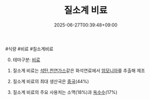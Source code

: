 ﻿---
title: "질소계 비료"
date: 2025-06-27T00:39:48+09:00
lastmod: 2025-06-27T00:39:48+09:00
type: docs
sidebar:
  open: true
weight: 5
---
<div style="display:none">
  <meta property="article:published_time" content="2025-06-26T15:39:48Z" />
  <meta property="article:modified_time" content="2025-06-26T15:39:48Z" />
</div>
#식량 #비료 #질소계비료 

0. 테마구분: [비료](/industry-study/비료/)

1. 질소계 비료는 [석탄](/industry-study/석탄/),[천연가스](/industry-study/천연가스/)같은 화석연료에서 [암모니아](/industry-study/암모니아/)를 추출해 제조
2. 질소계 비료의 최대 생산국은 [중국](/industry-study/4국가중국/)(44%)
3. 질소계 비료의 주요 사용처는 소맥(18%)과 [옥수수](/industry-study/옥수수/)(17%)
